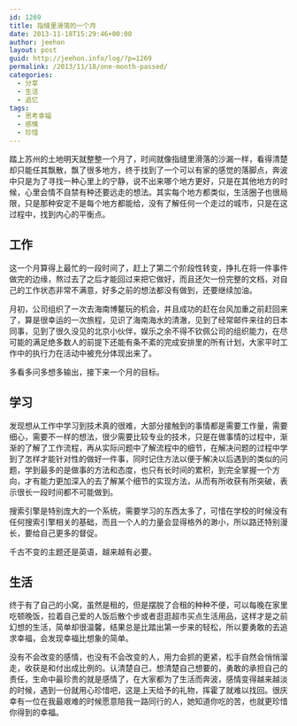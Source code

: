 ```yaml
---
id: 1269
title: 指缝里滑落的一个月
date: 2013-11-18T15:29:46+00:00
author: jeehon
layout: post
guid: http://jeehon.info/log/?p=1269
permalink: /2013/11/18/one-month-passed/
categories:
  - 分享
  - 生活
  - 追忆
tags:
  - 思考幸福
  - 感情
  - 珍惜
---
```

踏上苏州的土地明天就整整一个月了，时间就像指缝里滑落的沙漏一样，看得清楚却只能任其飘散，飘了很多地方，终于找到了一个可以有家的感觉的落脚点，奔波中只是为了寻找一种心里上的宁静，说不出来哪个地方更好，只是在其他地方的时候，心里会情不自禁有种还要远走的想法。其实每个地方都类似，生活圈子也很局限，只是那种安定不是每个地方都能给，没有了解任何一个走过的城市，只是在这过程中，找到内心的平衡点。

## 工作

这一个月算得上最忙的一段时间了，赶上了第二个阶段性转变，挣扎在将一件事件做完的边缘，熬过去了之后才能回过来把它做好，而且还欠一份完整的文档，对自己的工作状态非常不满意，好多之前的想法都没有做到，还要继续加油。

月初，公司组织了一次去海南博鳌玩的机会，并且成功的赶在台风加重之前赶回来了，算是很幸运的一次旅程，见识了海南海水的清澈，见到了经常邮件来往的日本同事，见到了很久没见的北京小伙伴，娱乐之余不得不钦佩公司的组织能力，在尽可能的满足绝多数人的前提下还能有条不紊的完成安排里的所有计划，大家平时工作中的执行力在活动中被充分体现出来了。

多看多问多想多输出，接下来一个月的目标。<!--more-->

## 学习

发现想从工作中学习到技术真的很难，大部分接触到的事情都是需要工作量，需要细心，需要不一样的想法，很少需要比较专业的技术，只是在做事情的过程中，渐渐的了解了工作流程，再从实际问题中了解流程中的细节，在解决问题的过程中学到了怎样才能针对性的做好一件事，同时记住方法以便于解决以后遇到的类似的问题，学到最多的是做事的方法和态度，也只有长时间的累积，到完全掌握一个方向，才有能力更加深入的去了解某个细节的实现方法，从而有所收获有所突破，表示很长一段时间都不可能做到。

搜索引擎是特别庞大的一个系统，需要学习的东西太多了，可惜在学校的时候没有任何搜索引擎相关的基础，而且一个人的力量会显得格外的渺小，所以路还特别漫长，要给自己更多的督促。

千古不变的主题还是英语，越来越有必要。

## 生活

终于有了自己的小窝，虽然是租的，但是摆脱了合租的种种不便，可以每晚在家里吃顿晚饭，拉着自己爱的人饭后散个步或者逛逛超市买点生活用品，这样才是之前幻想的生活，简单却很温馨，结果总是比踏出第一步来的轻松，所以要勇敢的去追求幸福，会发现幸福比想象的简单。

没有不会改变的感情，也没有不会改变的人，用力会抓的更紧，松手自然会悄悄溜走，收获是和付出成比例的。认清楚自己，想清楚自己想要的，勇敢的承担自己的责任，生命中最珍贵的就是感情了，在大家都为了生活而奔波，感情变得越来越淡的时候，遇到一份就用心珍惜吧，这是上天给予的礼物，挥霍了就难以找回。很庆幸有一位在我最艰难的时候愿意陪我一路同行的人，她知道你吃的苦，也就更珍惜你得到的幸福。